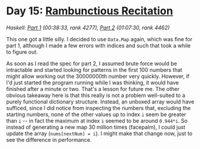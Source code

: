 # Day 15: [Rambunctious Recitation](https://adventofcode.com/2020/day/15)

*Haskell: [Part 1](https://github.com/DestyNova/advent_of_code_2020/blob/main/day15/Part1.hs) (00:38:33, rank 4277), [Part 2](https://github.com/DestyNova/advent_of_code_2020/blob/main/day15/Part1.hs) (01:07:30, rank 4462)*

This one got a little silly. I decided to use `Data.Map` again, which was fine for part 1, although I made a few errors with indices and such that took a while to figure out.

As soon as I read the spec for part 2, I assumed brute force would be intractable and started looking for patterns in the first 100 numbers that might allow working out the 30000000th number very quickly. However, if I'd just started the program running while I was thinking, it would have finished after a minute or two. That's a lesson for future me.
The other obvious takeaway here is that this really is not a problem well-suited to a purely functional dictionary structure. Instead, an unboxed array would have sufficed, since I did notice from inspecting the numbers that, excluding the starting numbers, none of the other values up to index `i` seem be greater than `i` -- in fact the maximum at index `i` seemed to be around `0.944*i`. So instead of generating a new map 30 million times (facepalm), I could just update the array (`nums[nextNum] = i`). I might make that change now, just to see the difference in performance.
